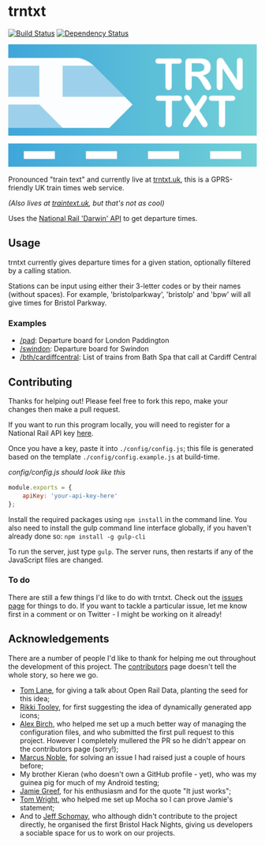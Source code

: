 # trntxt

[![Build Status](https://travis-ci.org/danielthepope/trntxt.svg)](https://travis-ci.org/danielthepope/trntxt) [![Dependency Status](https://dependencyci.com/github/danielthepope/trntxt/badge)](https://dependencyci.com/github/danielthepope/trntxt)

![trntxt icon](trntxtheader.png)

Pronounced "train text" and currently live at [trntxt.uk](http://trntxt.uk), this is a GPRS-friendly UK train times web service.

*(Also lives at [traintext.uk](http://traintext.uk), but that's not as cool)*

Uses the [National Rail 'Darwin' API](https://lite.realtime.nationalrail.co.uk/OpenLDBWS/) to get departure times.

## Usage
trntxt currently gives departure times for a given station, optionally filtered by a calling station.

Stations can be input using either their 3-letter codes or by their names (without spaces). For example, 'bristolparkway', 'bristolp' and 'bpw' will all give times for Bristol Parkway.

### Examples
* [/pad](http://trntxt.uk/pad): Departure board for London Paddington
* [/swindon](http://trntxt.uk/swindon): Departure board for Swindon
* [/bth/cardiffcentral](http://trntxt.uk/bth/cardiffcentral): List of trains from Bath Spa that call at Cardiff Central

## Contributing
Thanks for helping out! Please feel free to fork this repo, make your changes then make a pull request.

If you want to run this program locally, you will need to register for a National Rail API key [here](http://www.nationalrail.co.uk/46391.aspx).

Once you have a key, paste it into `./config/config.js`; this file is generated based on the template `./config/config.example.js` at build-time.

*config/config.js should look like this*
```javascript
module.exports = {
	apiKey: 'your-api-key-here'
};
```

Install the required packages using `npm install` in the command line. You also need to install the gulp command line interface globally, if you haven't already done so: `npm install -g gulp-cli`

To run the server, just type `gulp`. The server runs, then restarts if any of the JavaScript files are changed.

### To do
There are still a few things I'd like to do with trntxt. Check out the [issues page](https://github.com/danielthepope/trntxt/issues) for things to do. If you want to tackle a particular issue, let me know first in a comment or on Twitter - I might be working on it already!

## Acknowledgements
There are a number of people I'd like to thank for helping me out throughout the development of this project. The [contributors](https://github.com/danielthepope/trntxt/graphs/contributors) page doesn't tell the whole story, so here we go.

- [Tom Lane](https://github.com/tomlane), for giving a talk about Open Rail Data, planting the seed for this idea;
- [Rikki Tooley](https://github.com/rikkit), for first suggesting the idea of dynamically generated app icons;
- [Alex Birch](https://github.com/Birch-san), who helped me set up a much better way of managing the configuration files, and who submitted the first pull request to this project. However I completely mullered the PR so he didn't appear on the contributors page (sorry!);
- [Marcus Noble](https://github.com/AverageMarcus), for solving an issue I had raised just a couple of hours before;
- My brother Kieran (who doesn't own a GitHub profile - yet), who was my guinea pig for much of my Android testing;
- [Jamie Greef](https://github.com/madjam002), for his enthusiasm and for the quote "It just works";
- [Tom Wright](https://github.com/ThomWright), who helped me set up Mocha so I can prove Jamie's statement;
- And to [Jeff Schomay](https://github.com/jschomay), who although didn't contribute to the project directly, he organised the first Bristol Hack Nights, giving us developers a sociable space for us to work on our projects.
